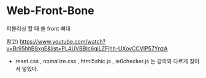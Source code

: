 # Web-Front-Bone

퍼블리싱 할 때 쓸 front 뼈대

참고) https://www.youtube.com/watch?v=Br95hhB8xgE&list=PL4UVBBIc6giLZFjhh-UXovCCVlP57YnzA

* reset.css , nomalize.css , html5shic.js , ie0checker.js 는 강의와 다르게 찾아서 넣었다.
